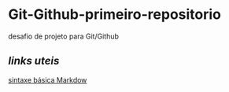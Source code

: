 # Git-Github-primeiro-repositorio
desafio de projeto para Git/Github

## *links uteis*
[sintaxe básica Markdow](https://www.markdownguide.org/basic-syntax/)

